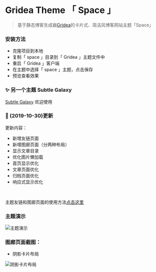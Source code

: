# Gridea Theme 「 Space 」

> 基于静态博客生成器[Gridea](https://gridea.dev/)的卡片式、简洁风博客网站主题「Space」

### 安装方法
- 克隆项目到本地
- 复制「 space 」目录到「 Gridea 」主题文件中
- 重启「 Gridea 」客户端
- 在主题中选择「 space 」主题，点击保存
- 预览查看效果

### ✨ 另一个主题 Subtle Galaxy
[Subtle Galaxy](https://github.com/GalaxySuze/gridea-theme-subtle-galaxy) 欢迎使用

### 🎉 (2019-10-30)更新
更新内容：

- 新增友链页面
- 新增图廊页面（分两种布局）
- 显示文章目录
- 优化图片懒加载
- 首页显示优化
- 文章页面优化
- 归档页面优化
- 响应式显示优化

<br>

主题友链和图廊页面的使用方法[点击这里](https://kisstime.top/archives/40/)

### 主题演示
![主题演示](https://blog-img-hosting.oss-cn-shanghai.aliyuncs.com/blog/pic_bed/demo.jpg)

### 图廊页面截图：
- 阴影卡片布局

![阴影卡片布局](https://blog-img-hosting.oss-cn-shanghai.aliyuncs.com/blog/pic_bed/kapian_02.jpg)

